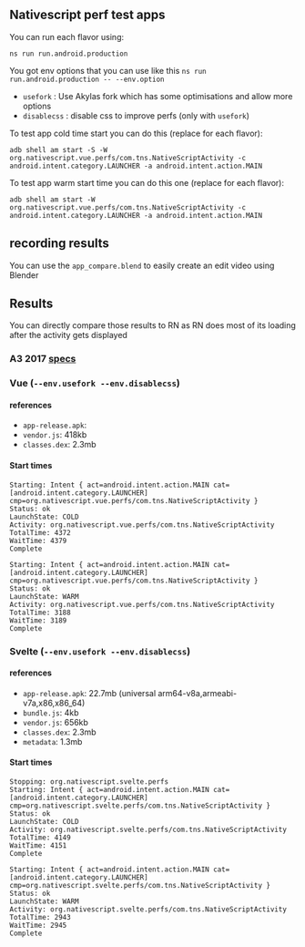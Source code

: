 ## Nativescript perf test apps

You can run each flavor using:

```shell
ns run run.android.production
```
You got env options that you can use like this `ns run run.android.production -- --env.option`

* `usefork` : Use Akylas fork which has some optimisations and allow more options
* `disablecss` : disable css to improve perfs (only with `usefork`)


To test app cold time start you can do this (replace for each flavor):
```shell
adb shell am start -S -W org.nativescript.vue.perfs/com.tns.NativeScriptActivity -c android.intent.category.LAUNCHER -a android.intent.action.MAIN
```

To test app warm start time you can do this one (replace for each flavor):

```shell
adb shell am start -W org.nativescript.vue.perfs/com.tns.NativeScriptActivity -c android.intent.category.LAUNCHER -a android.intent.action.MAIN
```


## recording results
You can use the `app_compare.blend` to easily create an edit video using Blender



## Results

You can directly compare those results to RN as RN does most of its loading after the activity gets displayed

### A3 2017 [specs](https://www.gsmarena.com/samsung_galaxy_a3_(2017)-8336.php)


### Vue (`--env.usefork --env.disablecss`)

#### references

* `app-release.apk`: 
* `vendor.js`: 418kb
* `classes.dex`: 2.3mb

#### Start times

```
Starting: Intent { act=android.intent.action.MAIN cat=[android.intent.category.LAUNCHER] cmp=org.nativescript.vue.perfs/com.tns.NativeScriptActivity }
Status: ok
LaunchState: COLD
Activity: org.nativescript.vue.perfs/com.tns.NativeScriptActivity
TotalTime: 4372
WaitTime: 4379
Complete
```
```
Starting: Intent { act=android.intent.action.MAIN cat=[android.intent.category.LAUNCHER] cmp=org.nativescript.vue.perfs/com.tns.NativeScriptActivity }
Status: ok
LaunchState: WARM
Activity: org.nativescript.vue.perfs/com.tns.NativeScriptActivity
TotalTime: 3188
WaitTime: 3189
Complete
```

### Svelte (`--env.usefork --env.disablecss`)

#### references

* `app-release.apk`: 22.7mb (universal  arm64-v8a,armeabi-v7a,x86,x86_64)
* `bundle.js`: 4kb
* `vendor.js`: 656kb
* `classes.dex`: 2.3mb
* `metadata`: 1.3mb

#### Start times

```
Stopping: org.nativescript.svelte.perfs
Starting: Intent { act=android.intent.action.MAIN cat=[android.intent.category.LAUNCHER] cmp=org.nativescript.svelte.perfs/com.tns.NativeScriptActivity }
Status: ok
LaunchState: COLD
Activity: org.nativescript.svelte.perfs/com.tns.NativeScriptActivity
TotalTime: 4149
WaitTime: 4151
Complete
```
```
Starting: Intent { act=android.intent.action.MAIN cat=[android.intent.category.LAUNCHER] cmp=org.nativescript.svelte.perfs/com.tns.NativeScriptActivity }
Status: ok
LaunchState: WARM
Activity: org.nativescript.svelte.perfs/com.tns.NativeScriptActivity
TotalTime: 2943
WaitTime: 2945
Complete
```